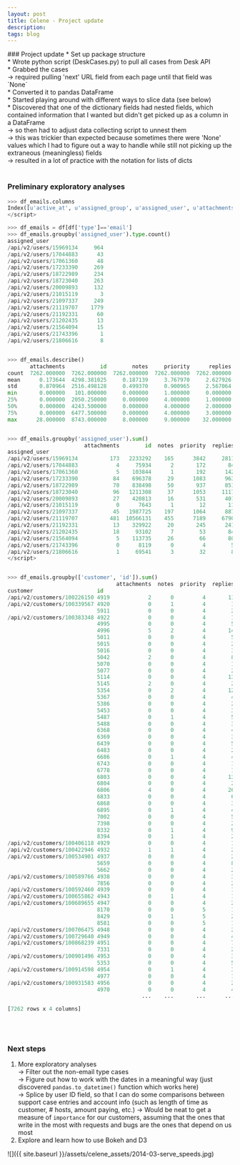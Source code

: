 ```yaml
---
layout: post
title: Celene - Project update
description:
tags: blog
---
```

<section>
	<section>
### Project update
* Set up package structure<br>
* Wrote python script (DeskCases.py) to pull all cases from Desk API<br>
* Grabbed the cases<br>
-> required pulling 'next' URL field from each page until that field was `None`<br>
* Converted it to pandas DataFrame<br>
* Started playing around with different ways to slice data (see below)<br>
* Discovered that one of the dictionary fields had nested fields, which contained information that I wanted but didn't get picked up as a column in a DataFrame<br>
-> so then had to adjust data collecting script to unnest them<br>
-> this was trickier than expected because sometimes there were 'None' values which I had to figure out a way to handle while still not picking up the extraneous (meaningless) fields<br>
-> resulted in a lot of practice with the notation for lists of dicts
<br><br>

### Preliminary exploratory analyses

```python
>>> df_emails.columns
Index([u'active_at', u'assigned_group', u'assigned_user', u'attachments', u'blurb', u'created_at', u'customer', u'external_id', u'first_opened_at', u'first_resolved_at', u'history', u'id', u'labels', u'language', u'message', u'notes', u'opened_at', u'priority', u'received_at', u'replies', u'resolved_at', u'self', u'status', u'subject', u'type', u'updated_at'], dtype='object')
</script>

>>> df_emails = df[df['type']=='email']
>>> df_emails.groupby('assigned_user').type.count()
assigned_user
/api/v2/users/15969134     964
/api/v2/users/17044883      43
/api/v2/users/17061360      48
/api/v2/users/17233390     269
/api/v2/users/18722989     234
/api/v2/users/18723040     263
/api/v2/users/20009893     132
/api/v2/users/21015119       3
/api/v2/users/21097337     249
/api/v2/users/21119707    1779
/api/v2/users/21192331      60
/api/v2/users/21202435      13
/api/v2/users/21564094      15
/api/v2/users/21743396       1
/api/v2/users/21806616       8


>>> df_emails.describe()
       attachments           id        notes     priority      replies
count  7262.000000  7262.000000  7262.000000  7262.000000  7262.000000
mean      0.173644  4298.381025     0.187139     3.767970     2.627926
std       0.870964  2516.498128     0.499370     0.900965     2.567064
min       0.000000   101.000000     0.000000     1.000000     0.000000
25%       0.000000  2050.250000     0.000000     4.000000     1.000000
50%       0.000000  4243.500000     0.000000     4.000000     2.000000
75%       0.000000  6477.500000     0.000000     4.000000     3.000000
max      28.000000  8743.000000     8.000000     9.000000    32.000000


>>> df_emails.groupby('assigned_user').sum()
                        attachments        id  notes  priority  replies
assigned_user
/api/v2/users/15969134          173   2233292    165      3842     2811
/api/v2/users/17044883            4     75934      2       172       84
/api/v2/users/17061360            5    103844      1       192      142
/api/v2/users/17233390           84    696378     29      1083      963
/api/v2/users/18722989           70    838498     50       937      851
/api/v2/users/18723040           96   1211308     37      1053     1117
/api/v2/users/20009893           27    420813     16       531      401
/api/v2/users/21015119            0      7643      1        12       11
/api/v2/users/21097337           45   1987725    197      1064      887
/api/v2/users/21119707          481  10566131    455      7189     6790
/api/v2/users/21192331           13    329922     20       245      241
/api/v2/users/21202435           18     93102      7        53       84
/api/v2/users/21564094            5    113735     26        66       80
/api/v2/users/21743396            0      8119      0         4        5
/api/v2/users/21806616            1     69541      3        32        8
</script>


>>> df_emails.groupby(['customer', 'id']).sum()
                                  attachments  notes  priority  replies
customer                    id
/api/v2/customers/100226150 4919            2      0         4       11
/api/v2/customers/100339567 4920            0      1         4        1
                            5911            0      0         4        2
/api/v2/customers/100383348 4922            0      0         4        1
                            4995            0      0         4        5
                            4996            5      2         4       14
                            5011            0      0         4        5
                            5015            0      0         4        2
                            5016            0      0         4        3
                            5042            2      0         4        8
                            5070            0      0         4        1
                            5077            0      0         4        2
                            5114            0      0         4       13
                            5145            2      0         4        2
                            5354            0      2         4       12
                            5367            0      0         4        4
                            5386            0      0         4        2
                            5453            0      0         4        3
                            5487            0      1         4        5
                            5488            0      0         4        3
                            6368            0      0         4        4
                            6369            0      0         4        3
                            6439            0      0         4        5
                            6483            0      0         4        2
                            6686            0      1         4        4
                            6743            0      0         4        1
                            6778            0      0         4        1
                            6803            0      0         4       13
                            6804            0      0         4        2
                            6806            4      0         4       26
                            6833            0      0         4        6
                            6868            0      0         4        3
                            6895            0      1         4        4
                            7002            0      0         4        5
                            7398            0      0         4        2
                            8332            0      1         4        9
                            8394            0      1         4        2
/api/v2/customers/100406118 4929            0      0         4        1
/api/v2/customers/100422946 4932            1      1         4        2
/api/v2/customers/100534901 4937            0      0         4        2
                            5659            0      0         4        8
                            5662            0      0         4        2
/api/v2/customers/100589766 4938            0      0         4        3
                            7856            0      0         4        2
/api/v2/customers/100592460 4939            0      0         4        1
/api/v2/customers/100655862 4943            0      1         4        1
/api/v2/customers/100689655 4947            0      0         4        2
                            8170            0      0         5        1
                            8429            0      1         5        2
                            8581            0      0         5        1
/api/v2/customers/100706475 4948            0      0         4        2
/api/v2/customers/100729640 4949            0      0         4        4
/api/v2/customers/100868239 4951            0      0         4        7
                            7331            0      0         4        2
/api/v2/customers/100901496 4953            0      0         4        3
                            5353            0      0         4        5
/api/v2/customers/100914598 4954            0      1         4        3
                            4977            0      0         4        1
/api/v2/customers/100931583 4956            0      0         4        2
                            4970            0      0         4        4
                                          ...    ...       ...      ...

[7262 rows x 4 columns]

```

<br><br>

### Next steps
1. More exploratory analyses<br>
-> Filter out the non-email type cases<br>
-> Figure out how to work with the dates in a meaningful way (just discovered `pandas.to_datetime()` function which works here)<br>
-> Splice by user ID field, so that I can do some comparisons between support case entries and account info (such as length of time as customer, # hosts, amount paying, etc.)
-> Would be neat to get a measure of `importance` for our customers, assuming that the ones that write in the most with requests and bugs are the ones that depend on us most<br>
2. Explore and learn how to use Bokeh and D3<br>

![]({{ site.baseurl }}/assets/celene_assets/2014-03-serve_speeds.jpg)<br>



</section>
</section>
